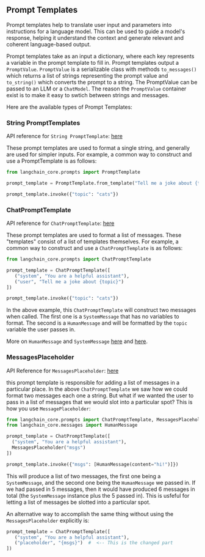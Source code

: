 ## Prompt Templates

Prompt templates help to translate user input and parameters into instructions for a language model. This can be used to guide a model's response, helping it understand the context and generate relevant and coherent language-based output.

Prompt templates take as an input a dictionary, where each key represents a variable in the prompt template to fill in.
Prompt templates output a `PromptValue`. `PromptValue` is a serializable class with methods `to_messages()` which returns a list of strings representing the prompt value and `to_string()` which converts the prompt to a string.
The PromptValue can be passed to an LLM or a `ChatModel`. The reason the `PromptValue` container exist is to make it easy to swtich between strings and messages.

Here are the available types of Prompt Templates:

### String PromptTemplates

API reference for `String PromptTemplate`: [here](https://python.langchain.com/api_reference/core/prompts/langchain_core.prompts.prompt.PromptTemplate.html)

These prompt templates are used to format a single string, and generally are used for simpler inputs. For example, a common way to construct and use a PromptTemplate is as follows:

```python
from langchain_core.prompts import PromptTemplate

prompt_template = PromptTemplate.from_template("Tell me a joke about {topic}")

prompt_template.invoke({"topic": "cats"})
```

### ChatPromptTemplate

API reference for `ChatPromptTemplate`: [here](https://python.langchain.com/api_reference/core/prompts/langchain_core.prompts.chat.ChatPromptTemplate.html)

These prompt templates are used to format a list of messages. These "templates" consist of a list of templates themselves. For example, a common way to construct and use a `ChatPromptTemplate` is as follows:

```python
from langchain_core.prompts import ChatPromptTemplate

prompt_template = ChatPromptTemplate([
   ("system", "You are a helpful assistant"),
   ("user", "Tell me a joke about {topic}")
])

prompt_template.invoke({"topic": "cats"})
```

In the above example, this `ChatPromptTemplate` will construct two messages when called. The first one is a `SystemMessage` that has no variables to format. The second is a `HumanMessage` and will be formatted by the `topic` variable the user passes in.

More on `HumanMessage` and `SystemMessage` [here](https://python.langchain.com/api_reference/core/messages/langchain_core.messages.human.HumanMessage.html) and [here](https://python.langchain.com/api_reference/core/messages/langchain_core.messages.system.SystemMessage.html).

### MessagesPlaceholder

API Reference for `MessagesPlaceholder`: [here](https://python.langchain.com/api_reference/core/prompts/langchain_core.prompts.chat.MessagesPlaceholder.html)

this prompt template is responsible for adding a list of messages in a particular place. In the above `ChatPromptTemplate` we saw how we could format two messages each one a string. But what if we wanted the user to pass in a list of messages that we would slot into a particular spot? This is how you use `MessagePlaceholder`:

```python
from langchain_core.prompts import ChatPromptTemplate, MessagesPlaceholder
from langchain_core.messages import HumanMessage

prompt_template = ChatPromptTemplate([
  ("system", "You are a helpful assistant"),
  MessagesPlaceholder("msgs")
])

prompt_template.invoke({"msgs": [HumanMessage(content="hi!")]})
```
This will produce a list of two messages, the first one being a `SystemMessage`, and the second one being the `HumanMessage` we passed in. If we had passed in 5 messages, then it would have produced 6 messages in total (the `SystemMessage` instance plus the 5 passed in). This is usfeful for letting a list of messages be slotted into a particular spot. 

An alternative way to accomplish the same thing without using the `MessagesPlaceholder` explicitly is:

```python
prompt_template = ChatPromptTemplate([
   ("system", "You are a helpful assistant"),
   ("placeholder", "{msgs}")  #  <-- This is the changed part
])
```
